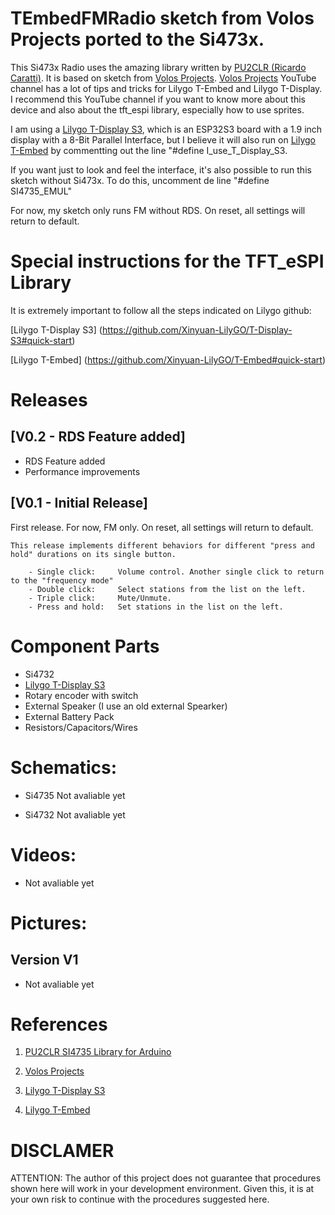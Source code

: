 # TEmbedFMRadio sketch from Volos Projects ported to the Si473x.

This Si473x Radio uses the amazing library written by [PU2CLR (Ricardo Caratti)](https://github.com/pu2clr/SI4735). It is based on sketch from [Volos Projects](https://github.com/VolosR/TEmbedFMRadio). [Volos Projects](https://www.youtube.com/@VolosProjects) YouTube channel has a lot of tips and tricks for Lilygo T-Embed and Lilygo T-Display. I recommend this YouTube channel if you want to know more about this device and also about the tft_espi library, especially how to use sprites.

I am using a [Lilygo T-Display S3](https://github.com/Xinyuan-LilyGO/T-Display-S3), which is an ESP32S3 board with a 1.9 inch display with a 8-Bit Parallel Interface, but I believe it will also run on [Lilygo T-Embed](https://github.com/Xinyuan-LilyGO/T-Embed) by commentting out the line "#define I_use_T_Display_S3.

If you want just to look and feel the interface, it's also possible to run this sketch without Si473x. To do this, uncomment de line "#define SI4735_EMUL"

For now, my sketch only runs FM without RDS. On reset, all settings will return to default.

# Special instructions for the TFT_eSPI Library

It is extremely important to follow all the steps indicated on Lilygo github:

[Lilygo T-Display S3] (https://github.com/Xinyuan-LilyGO/T-Display-S3#quick-start)

[Lilygo T-Embed] (https://github.com/Xinyuan-LilyGO/T-Embed#quick-start)


# Releases

## [V0.2 - RDS Feature added]

 - RDS Feature added
 - Performance improvements

## [V0.1 - Initial Release]

First release. For now, FM only. On reset, all settings will return to default.

    This release implements different behaviors for different "press and hold" durations on its single button.
    
        - Single click:     Volume control. Another single click to return to the "frequency mode"
        - Double click:     Select stations from the list on the left.
        - Triple click:     Mute/Unmute.
        - Press and hold:   Set stations in the list on the left.


# Component Parts

* Si4732
* [Lilygo T-Display S3](https://github.com/Xinyuan-LilyGO/T-Display-S3)
* Rotary encoder with switch
* External Speaker (I use an old external Spearker)
* External Battery Pack
* Resistors/Capacitors/Wires

# Schematics:

* Si4735
Not avaliable yet

* Si4732
Not avaliable yet

# Videos:

* Not avaliable yet

# Pictures:

## Version V1

* Not avaliable yet

# References

1. [PU2CLR SI4735 Library for Arduino](https://github.com/pu2clr/SI4735)

2. [Volos Projects](https://github.com/VolosR/TEmbedFMRadio)

3. [Lilygo T-Display S3](https://github.com/Xinyuan-LilyGO/T-Display-S3)

4. [Lilygo T-Embed](https://github.com/Xinyuan-LilyGO/T-Embed)

# DISCLAMER

ATTENTION: The author of this project does not guarantee that procedures shown here will work in your development environment.
Given this, it is at your own risk to continue with the procedures suggested here.
